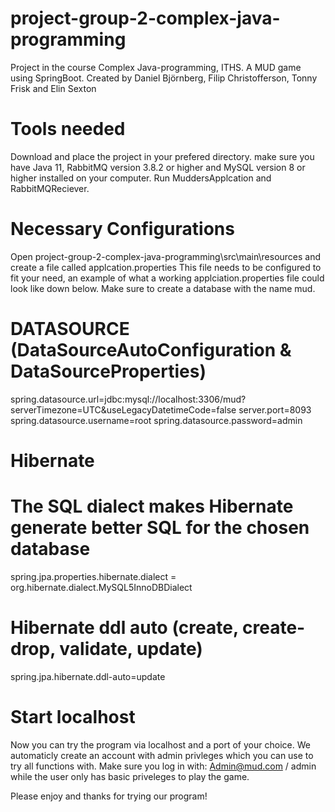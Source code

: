 # project-group-2-complex-java-programming
Project in the course Complex Java-programming, ITHS. A MUD game using SpringBoot.
Created by Daniel Björnberg, Filip Christofferson, Tonny Frisk and Elin Sexton

# Tools needed
Download and place the project in your prefered directory.
make sure you have Java 11, RabbitMQ version 3.8.2 or higher and MySQL version 8 or higher installed on your computer.
Run MuddersApplcation and RabbitMQReciever.

# Necessary Configurations
Open project-group-2-complex-java-programming\src\main\resources and create a file called applcation.properties
This file needs to be configured to fit your need, an example of what a working applciation.properties file could look like down below.
Make sure to create a database with the name mud.

# DATASOURCE (DataSourceAutoConfiguration & DataSourceProperties)
spring.datasource.url=jdbc:mysql://localhost:3306/mud?serverTimezone=UTC&useLegacyDatetimeCode=false
server.port=8093
spring.datasource.username=root
spring.datasource.password=admin
# Hibernate
# The SQL dialect makes Hibernate generate better SQL for the chosen database
spring.jpa.properties.hibernate.dialect = org.hibernate.dialect.MySQL5InnoDBDialect
# Hibernate ddl auto (create, create-drop, validate, update)
spring.jpa.hibernate.ddl-auto=update

# Start localhost
Now you can try the program via localhost and a port of your choice.
We automaticly create an account with admin privleges which you can use to try all functions with.
Make sure you log in with: Admin@mud.com / admin
while the user only has basic priveleges to play the game.

Please enjoy and thanks for trying our program!
